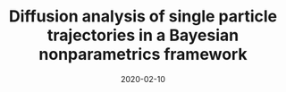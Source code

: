 ---
title: "Diffusion analysis of single particle trajectories in a Bayesian nonparametrics framework"
collection: publications
permalink: /publication/2020-02-10-nonparametrics-bayes-spt
date: 2020-02-10
venue: 'Physical Biology'
paperurl: 'http://academicpages.github.io/files/paper3.pdf'
---